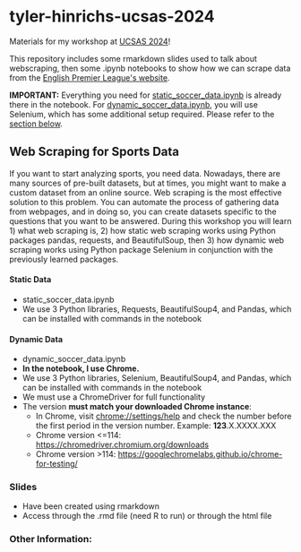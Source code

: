 # tyler-hinrichs-ucsas-2024

Materials for my workshop at [UCSAS 2024](https://statds.org/events/ucsas2024/index.html)!

This repository includes some rmarkdown slides used to talk about webscraping, then some .ipynb notebooks to show how we can scrape data from the [English Premier League's website](https://www.premierleague.com/).

**IMPORTANT:** Everything you need for [static_soccer_data.ipynb](https://github.com/tylernh10/tyler-hinrichs-ucsas-2024/blob/main/static_soccer_data.ipynb) is already there in the notebook. For [dynamic_soccer_data.ipynb](https://github.com/tylernh10/tyler-hinrichs-ucsas-2024/blob/main/dynamic_soccer_data.ipynb), you will use Selenium, which has some additional setup required. Please refer to the [section below](#dynamic-data).

## Web Scraping for Sports Data

If you want to start analyzing sports, you need data. Nowadays, there are many sources of pre-built datasets, but at times, you might want to make a custom dataset from an online source. Web scraping is the most effective solution to this problem. You can automate the process of gathering data from webpages, and in doing so, you can create datasets specific to the questions that you want to be answered. During this workshop you will learn 1) what web scraping is, 2) how static web scraping works using Python packages pandas, requests, and BeautifulSoup, then 3) how dynamic web scraping works using Python package Selenium in conjunction with the previously learned packages.

#### Static Data
- static_soccer_data.ipynb
- We use 3 Python libraries, Requests, BeautifulSoup4, and Pandas, which can be installed with commands in the notebook

#### Dynamic Data
- dynamic_soccer_data.ipynb
- **In the notebook, I use Chrome.**
- We use 3 Python libraries, Selenium, BeautifulSoup4, and Pandas, which can be installed with commands in the notebook
- We must use a ChromeDriver for full functionality
- The version **must match your downloaded Chrome instance**:
  - In Chrome, visit [chrome://settings/help](chrome://settings/help) and check the number before the first period in the version number. Example: **123**.X.XXXX.XXX
  - Chrome version <=114: https://chromedriver.chromium.org/downloads
  - Chrome version >114: https://googlechromelabs.github.io/chrome-for-testing/

### Slides
- Have been created using rmarkdown
- Access through the .rmd file (need R to run) or through the html file

### Other Information:

